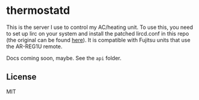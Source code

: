 # thermostatd

This is the server I use to control my AC/heating unit. To use this, you need to set up lirc on your system and install the patched lircd.conf in this repo (the original can be found [here](https://github.com/mattjm/Fujitsu_IR)). It is compatible with Fujitsu units that use the AR-REG1U remote.

Docs coming soon, maybe. See the `api` folder.

## License

MIT